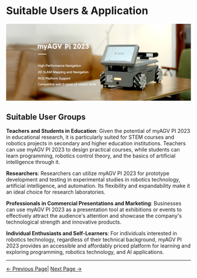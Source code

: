 # Suitable Users & Application

<img src="../../resources/1-ProductIntroduction/myagvPI/PI-main.png " width="800" height="auto" />

## Suitable User Groups

**Teachers and Students in Education**: Given the potential of myAGV PI 2023 in educational research, it is particularly suited for STEM courses and robotics projects in secondary and higher education institutions. Teachers can use myAGV PI 2023 to design practical courses, while students can learn programming, robotics control theory, and the basics of artificial intelligence through it.

**Researchers**: Researchers can utilize myAGV PI 2023 for prototype development and testing in experimental studies in robotics technology, artificial intelligence, and automation. Its flexibility and expandability make it an ideal choice for research laboratories.

**Professionals in Commercial Presentations and Marketing**: Businesses can use myAGV PI 2023 as a presentation tool at exhibitions or events to effectively attract the audience's attention and showcase the company's technological strength and innovative products.

**Individual Enthusiasts and Self-Learners**: For individuals interested in robotics technology, regardless of their technical background, myAGV PI 2023 provides an accessible and affordably priced platform for learning and exploring programming, robotics technology, and AI applications.

---

 [← Previous Page](1.1-DesignPhilosophy.md)| [Next Page →](1.3-ApplicationScenario.md)
